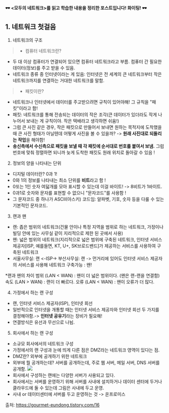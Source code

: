 **🕶 <모두의 네트워크>를 읽고 학습한 내용을 정리한 포스트입니다! 화이팅! 🕶**

## 1. 네트워크 첫걸음
1) 네트워크의 구조
> * 컴퓨터 네트워크란?
* 두 대 이상 컴퓨터가 연결되어 있으면 컴퓨터 네트워크라고 부름. 컴퓨터 간 필요한 데이터(정보)를 주고 받을 수 있음.
* 네트워크 종류 중 인터넷이라는 게 있음: 인터넷은 전 세계의 큰 네트워크부터 작은 네트워크까지를 연결하는 거대한 네트워크를 말함.

> * 패킷이란?
* 네트워크나 인터넷에서 데이터를 주고받으려면 규칙이 있어야해! 그 규칙을 "패킷"이라고 함! 
* 패킷: 네트워크를 통해 전송되는 데이터의 작은 조각(큰 데이터가 있더라도 작게 나누어서 보내는 게 규칙이야. 작은 택배라고 생각하면 쉬움!)
* 그럼 큰 사진 같은 경우, 작은 패킷으로 만들어서 보내면 원하는 목적지에 도착했을 때 큰 사진 형태가 아닐텐데 어떻게 사진을 볼 수 있을까? -> **원래 사진대로 되돌리는 작업**을 해야함!
* **송신측에서 수신측으로 패킷을 보낼 때 각 패킷에 순서대로 번호를 붙여서 보냄.** 그럼 번호에 맞춰 정렬하면 되니까 늦게 도착한 패킷도 원래 위치로 돌아갈 수 있음 !

2) 정보의 양을 나타내는 단위
* 디지털 데이터란? 0과 1!
* 0와 1의 정보를 나타내는 최소 단위를 **비트**라고 함 !
* 0또는 1인 숫자 여덟개를 모아 표시할 수 있는데 이걸 바이트! -> 8비트가 1바이트.
* 0과1로 숫자와 문자를 표현할 수 없으니 "문자코드"를 사용함 !
* 그 문자코드 중 하나가 ASCII(아스키) 코드임: 알파벳, 기호, 숫자 등을 다룰 수 있는 기본적인 문자코드.

3) 랜과 왠
* 랜: 좁은 범위의 네트워크(건물 안이나 특정 지역을 범위로 하는 네트워크, 가정이나 빌딩 안에 있는 사무실 같이 지리적으로 제한 된 곳에서 사용)
* 왠: 넓은 범위의 네트워크(지리적으로 넓은 범위에 구축된 네트워크, 인터넷 서비스 제공자[ISP, 예를들면, KT, U+, SK브로드밴드]가 제공하는 서비스를 사용하여 구축된 네트워크
* 서울사무실: 랜 <-ISP-> 부산사무실: 랜 
-> 먼거리에 있어도 인터넷 서비스 제공자의 서비스를 사용해 네트워크 구축가능 : 왠!

*랜과 왠의 차이
범위 (LAN < WAN) : 왠이 더 넓은 범위이다. (왠은 랜-랜을 연결함)
속도 (LAN > WAN) : 랜이 더 빠르다.
오류 (LAN < WAN) : 왠이 오류가 더 많다.

4) 가정에서 하는 랜 구성
* 랜, 인터넷 서비스 제공자(ISP), 인터넷 회선
* 일반적으로 인터넷을 개통할 때는 인터넷 서비스 제공자와 인터넷 회선 두 가지를 결정해야함.-> **인터넷 공유기**라는 장비가 필요해!
* 연결방식은 유선과 무선으로 나뉨.

5) 회사에서 하는 랜 구성
* 소규모 회사에서의 네트워크 구성
* 가정에서의 랜 구성과 눈에 띄게 다른 점은 DMZ라는 네트워크 영역이 있다는 점.
* DMZ란? 외부에 공개하기 위한 네트워크
* 외부에 뭘 공개하는데? 서버를 공개하는데, 주로 웹 서버, 메일 서버, DNS 서버를 공개함.
![](https://images.velog.io/images/majaeh43/post/f258ee4c-33b5-4784-859e-f09c58afca72/image.png)
* 회사에서 구성하는 랜에는 다양한 서버가 사용되고 있다.
* 회사에서는 서버를 운영하기 위해 서버를 사내에 설치하거나 데이터 센터에 두거나 클라우드에 둘 수 있는데 그림은 사내에 두고 운영.
* 사내 or 데이터센터에 서버를 두고 운영하는 것 -> 온프로미스

출처: https://gourmet-eundong.tistory.com/16
